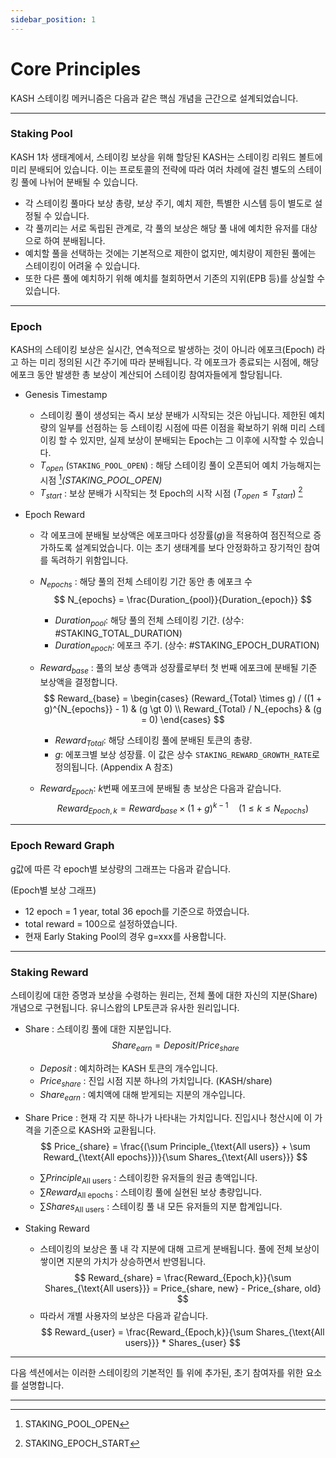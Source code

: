 ```yaml
---
sidebar_position: 1
---
```


# Core Principles

KASH 스테이킹 메커니즘은 다음과 같은 핵심 개념을 근간으로 설계되었습니다.

---

### Staking Pool

KASH 1차 생태계에서, 스테이킹 보상을 위해 할당된 KASH는 스테이킹 리워드 볼트에 미리 분배되어 있습니다. 이는 프로토콜의 전략에 따라 여러 차례에 걸친 별도의 스테이킹 풀에 나뉘어 분배될 수 있습니다.

+ 각 스테이킹 풀마다 보상 총량, 보상 주기, 예치 제한, 특별한 시스템 등이 별도로 설정될 수 있습니다.
+ 각 풀끼리는 서로 독립된 관계로, 각 풀의 보상은 해당 풀 내에 예치한 유저를 대상으로 하여 분배됩니다.
+ 예치할 풀을 선택하는 것에는 기본적으로 제한이 없지만, 예치량이 제한된 풀에는 스테이킹이 어려울 수 있습니다.
+ 또한 다른 풀에 예치하기 위해 예치를 철회하면서 기존의 지위(EPB 등)를 상실할 수 있습니다.

---

###  Epoch

KASH의 스테이킹 보상은 실시간, 연속적으로 발생하는 것이 아니라 에포크(Epoch) 라고 하는 미리 정의된 시간 주기에 따라 분배됩니다. 각 에포크가 종료되는 시점에, 해당 에포크 동안 발생한 총 보상이 계산되어 스테이킹 참여자들에게 할당됩니다.

+ Genesis Timestamp
    + 스테이킹 풀이 생성되는 즉시 보상 분배가 시작되는 것은 아닙니다. 제한된 예치량의 일부를 선점하는 등 스테이킹 시점에 따른 이점을 확보하기 위해 미리 스테이킹 할 수 있지만, 실제 보상이 분배되는 Epoch는 그 이후에 시작할 수 있습니다.
    + $T_{open}$ (`STAKING_POOL_OPEN`) : 해당 스테이킹 풀이 오픈되어 예치 가능해지는 시점 [^1]*(STAKING_POOL_OPEN)*
    + $T_{start}$ : 보상 분배가 시작되는 첫 Epoch의 시작 시점 ($T_{open} \le T_{start}$) [^2]

+ Epoch Reward
    + 각 에포크에 분배될 보상액은 에포크마다 성장률($g$)을 적용하여 점진적으로 증가하도록 설계되었습니다. 이는 초기 생태계를 보다 안정화하고 장기적인 참여를 독려하기 위함입니다. 
    
    + $N_{epochs}$ : 해당 풀의 전체 스테이킹 기간 동안 총 에포크 수
        $$
        N_{epochs} = \frac{Duration_{pool}}{Duration_{epoch}}
        $$
        + $Duration_{pool}$: 해당 풀의 전체 스테이킹 기간. (상수: #STAKING_TOTAL_DURATION)
        + $Duration_{epoch}$: 에포크 주기. (상수: #STAKING_EPOCH_DURATION)

    + $Reward_{base}$ : 풀의 보상 총액과 성장률로부터 첫 번째 에포크에 분배될 기준 보상액을 결정합니다.
        $$
        Reward_{base} = 
        \begin{cases}
            (Reward_{Total} \times g) / ((1 + g)^{N_{epochs}} - 1) & (g \gt 0) \\
            Reward_{Total} / N_{epochs}  & (g = 0)
        \end{cases}
        $$
        + $Reward_{Total}$: 해당 스테이킹 풀에 분배된 토큰의 총량.
        + $g$: 에포크별 보상 성장률. 이 값은 상수 `STAKING_REWARD_GROWTH_RATE`로 정의됩니다. (Appendix A 참조)

    + $Reward_{Epoch}$: $k$번째 에포크에 분배될 총 보상은 다음과 같습니다.
        $$
        Reward_{Epoch,k} = Reward_{base} \times (1 + g)^{k-1} \quad (1 \le k \le N_{epochs})
        $$

---

### Epoch Reward Graph

g값에 따른 각 epoch별 보상량의 그래프는 다음과 같습니다.

(Epoch별 보상 그래프)

+ 12 epoch = 1 year, total 36 epoch를 기준으로 하였습니다.
+ total reward = 100으로 설정하였습니다.
+ 현재 Early Staking Pool의 경우 g=xxx를 사용합니다.

---

### Staking Reward

스테이킹에 대한 증명과 보상을 수령하는 원리는, 전체 풀에 대한 자신의 지분(Share) 개념으로 구현됩니다. 유니스왑의 LP토큰과 유사한 원리입니다.

+ Share : 스테이킹 풀에 대한 지분입니다.
    $$
    Share_{earn} = Deposit / Price_{share}
    $$
    + $Deposit$ : 예치하려는 KASH 토큰의 개수입니다.
    + $Price_{share}$ : 진입 시점 지분 하나의 가치입니다. (KASH/share)
    + $Share_{earn}$ : 예치액에 대해 받게되는 지분의 개수입니다.

+ Share Price : 현재 각 지분 하나가 나타내는 가치입니다. 진입시나 청산시에 이 가격을 기준으로 KASH와 교환됩니다.
    $$
    Price_{share} = \frac{(\sum Principle_{\text{All users}} + \sum Reward_{\text{All epochs}})}{\sum Shares_{\text{All users}}}
    $$
    + $\sum Principle_{\text{All users}}$ : 스테이킹한 유저들의 원금 총액입니다.
    + $\sum Reward_{\text{All epochs}}$ : 스테이킹 풀에 실현된 보상 총량입니다.
    + $\sum Shares_{\text{All users}}$ : 스테이킹 풀 내 모든 유저들의 지분 합계입니다.

+ Staking Reward
    + 스테이킹의 보상은 풀 내 각 지분에 대해 고르게 분배됩니다. 풀에 전체 보상이 쌓이면 지분의 가치가 상승하면서 반영됩니다.
    $$
    Reward_{share} = \frac{Reward_{Epoch,k}}{\sum Shares_{\text{All users}}} = Price_{share, new} - Price_{share, old}
    $$
    + 따라서 개별 사용자의 보상은 다음과 같습니다.
    $$
        Reward_{user} = \frac{Reward_{Epoch,k}}{\sum Shares_{\text{All users}}} * Shares_{user}
    $$

---

다음 섹션에서는 이러한 스테이킹의 기본적인 틀 위에 추가된, 초기 참여자를 위한 요소를 설명합니다.

---

[^1]: STAKING_POOL_OPEN
[^2]: STAKING_EPOCH_START